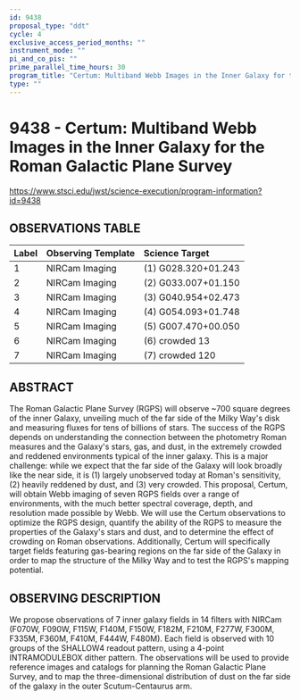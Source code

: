 ```yaml
---
id: 9438
proposal_type: "ddt"
cycle: 4
exclusive_access_period_months: ""
instrument_mode: ""
pi_and_co_pis: ""
prime_parallel_time_hours: 30
program_title: "Certum: Multiband Webb Images in the Inner Galaxy for the Roman Galactic Plane Survey"
type: ""
---
```

# 9438 - Certum: Multiband Webb Images in the Inner Galaxy for the Roman Galactic Plane Survey
https://www.stsci.edu/jwst/science-execution/program-information?id=9438
## OBSERVATIONS TABLE
| Label | Observing Template | Science Target |
| :---- | :----------------- | :------------- |
| 1     | NIRCam Imaging     | (1) G028.320+01.243 |
| 2     | NIRCam Imaging     | (2) G033.007+01.150 |
| 3     | NIRCam Imaging     | (3) G040.954+02.473 |
| 4     | NIRCam Imaging     | (4) G054.093+01.748 |
| 5     | NIRCam Imaging     | (5) G007.470+00.050 |
| 6     | NIRCam Imaging     | (6) crowded 13 |
| 7     | NIRCam Imaging     | (7) crowded 120 |

## ABSTRACT

The Roman Galactic Plane Survey (RGPS) will observe ~700 square degrees of the inner Galaxy, unveiling much of the far side of the Milky Way's disk and measuring fluxes for tens of billions of stars. The success of the RGPS depends on understanding the connection between the photometry Roman measures and the Galaxy's stars, gas, and dust, in the extremely crowded and reddened environments typical of the inner galaxy. This is a major challenge: while we expect that the far side of the Galaxy will look broadly like the near side, it is (1) largely unobserved today at Roman's sensitivity, (2) heavily reddened by dust, and (3) very crowded. This proposal, Certum, will obtain Webb imaging of seven RGPS fields over a range of environments, with the much better spectral coverage, depth, and resolution made possible by Webb. We will use the Certum observations to optimize the RGPS design, quantify the ability of the RGPS to measure the properties of the Galaxy's stars and dust, and to determine the effect of crowding on Roman observations. Additionally, Certum will specifically target fields featuring gas-bearing regions on the far side of the Galaxy in order to map the structure of the Milky Way and to test the RGPS's mapping potential.

## OBSERVING DESCRIPTION

We propose observations of 7 inner galaxy fields in 14 filters with NIRCam (F070W, F090W, F115W, F140M, F150W, F182M, F210M, F277W, F300M, F335M, F360M, F410M, F444W, F480M). Each field is observed with 10 groups of the SHALLOW4 readout pattern, using a 4-point INTRAMODULEBOX dither pattern. The observations will be used to provide reference images and catalogs for planning the Roman Galactic Plane Survey, and to map the three-dimensional distribution of dust on the far side of the galaxy in the outer Scutum-Centaurus arm.